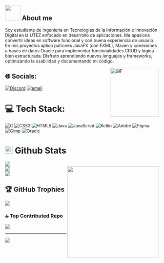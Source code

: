 ## <picture><img src = "https://github.com/7oSkaaa/7oSkaaa/blob/main/Images/about_me.gif?raw=true" width = 50px></picture> About me
Soy estudiante de Ingeniería en Tecnologías de la Información e Innovación Digital en la UTEZ enfocado en desarrollo de aplicaciones. Me apasiona convertir ideas en software funcional y con buena experiencia de usuario. En mis proyectos aplico patrones JavaFX (con FXML), Maven y conexiones a bases de datos Oracle para implementar funcionalidades CRUD y lógica bien estructurada. Disfruto aprendiendo nuevos lenguajes y frameworks, optimizando la usabilidad y documentando mi código.  

<img align="right" alt="GIF" height="160px" src="https://media.giphy.com/media/Ah3zHH7hvsSB2/giphy.gif" />

## 🌐 Socials:
[![Discord](https://img.shields.io/badge/Discord-%237289DA.svg?logo=discord&logoColor=white)](https://discord.gg/887042069590335509) [![email](https://img.shields.io/badge/Email-D14836?logo=gmail&logoColor=white)](mailto:20243ds185@utez.edu.mx) 

# 💻 Tech Stack:
![C](https://img.shields.io/badge/c-%2300599C.svg?style=for-the-badge&logo=c&logoColor=white) ![CSS3](https://img.shields.io/badge/css3-%231572B6.svg?style=for-the-badge&logo=css3&logoColor=white) ![HTML5](https://img.shields.io/badge/html5-%23E34F26.svg?style=for-the-badge&logo=html5&logoColor=white) ![Java](https://img.shields.io/badge/java-%23ED8B00.svg?style=for-the-badge&logo=openjdk&logoColor=white) ![JavaScript](https://img.shields.io/badge/javascript-%23323330.svg?style=for-the-badge&logo=javascript&logoColor=%23F7DF1E) ![Kotlin](https://img.shields.io/badge/kotlin-%237F52FF.svg?style=for-the-badge&logo=kotlin&logoColor=white) ![Adobe](https://img.shields.io/badge/adobe-%23FF0000.svg?style=for-the-badge&logo=adobe&logoColor=white) ![Figma](https://img.shields.io/badge/figma-%23F24E1E.svg?style=for-the-badge&logo=figma&logoColor=white) ![Gimp](https://img.shields.io/badge/Gimp-657D8B?style=for-the-badge&logo=gimp&logoColor=FFFFFF) ![Oracle](https://img.shields.io/badge/Oracle-F80000?style=for-the-badge&logo=oracle&logoColor=white)
# <img src="https://media.giphy.com/media/iY8CRBdQXODJSCERIr/giphy.gif" width="25"> <b>Github Stats</b> 
![](https://github-readme-stats.vercel.app/api?username=Rsj1817&theme=tokyonight&hide_border=false&include_all_commits=false&count_private=false)<br/> <img align="right" src="https://media.giphy.com/media/9gISqB3tncMmY/giphy.gif" width="300" />
![](https://nirzak-streak-stats.vercel.app/?user=Rsj1817&theme=tokyonight&hide_border=false)<br/>
![](https://github-readme-stats.vercel.app/api/top-langs/?username=Rsj1817&theme=tokyonight&hide_border=false&include_all_commits=false&count_private=false&layout=compact)

## 🏆 GitHub Trophies
![](https://github-profile-trophy.vercel.app/?username=Rsj1817&theme=tokyonight&no-frame=false&no-bg=true&margin-w=4)

### 🔝 Top Contributed Repo
![](https://github-contributor-stats.vercel.app/api?username=Rsj1817&limit=5&theme=tokyonight&combine_all_yearly_contributions=true)

---
[![](https://visitcount.itsvg.in/api?id=Rsj1817&icon=0&color=0)](https://visitcount.itsvg.in)


<!-- Proudly created with GPRM ( https://gprm.itsvg.in ) -->
